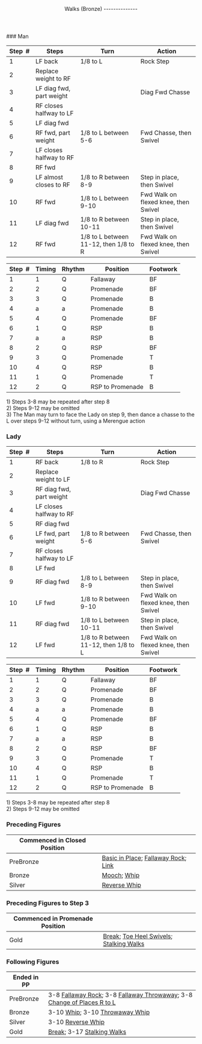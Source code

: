 <header>Walks (Bronze)
--------------

 </header>### Man

 | **Step<span style="color:white">\_</span>\#** | **Steps** | **Turn** | **Action** |
|---|---|---|---|
| 1 | LF back | 1/8 to L | Rock Step |
| 2 | Replace weight to RF |  |
| 3 | LF diag fwd, part weight |  | Diag Fwd Chasse |
| 4 | RF closes halfway to LF |  |
| 5 | LF diag fwd |  |
| 6 | RF fwd, part weight | 1/8 to L between 5-6 | Fwd Chasse, then Swivel |
| 7 | LF closes halfway to RF |  |
| 8 | RF fwd |  |
| 9 | LF almost closes to RF | 1/8 to R between 8-9 | Step in place, then Swivel |
| 10 | RF fwd | 1/8 to L between 9-10 | Fwd Walk on flexed knee, then Swivel |
| 11 | LF diag fwd | 1/8 to R between 10-11 | Step in place, then Swivel |
| 12 | RF fwd | 1/8 to L between 11-12, then 1/8 to R | Fwd Walk on flexed knee, then Swivel |

 | **Step<span style="color:white">\_</span>\#** | **Timing** | **Rhythm** | **Position** | **Footwork** |
|---|---|---|---|---|
| 1 | 1 | Q | Fallaway | BF |
| 2 | 2 | Q | Promenade | BF |
| 3 | 3 | Q | Promenade | B |
| 4 | a | a | Promenade | B |
| 5 | 4 | Q | Promenade | BF |
| 6 | 1 | Q | RSP | B |
| 7 | a | a | RSP | B |
| 8 | 2 | Q | RSP | BF |
| 9 | 3 | Q | Promenade | T |
| 10 | 4 | Q | RSP | B |
| 11 | 1 | Q | Promenade | T |
| 12 | 2 | Q | RSP to Promenade | B |

1\) Steps 3-8 may be repeated after step 8  
 2) Steps 9-12 may be omitted  
 3) The Man may turn to face the Lady on step 9, then dance a chasse to the L over steps 9-12 without turn, using a Merengue action

### Lady

 | **Step<span style="color:white">\_</span>\#** | **Steps** | **Turn** | **Action** |
|---|---|---|---|
| 1 | RF back | 1/8 to R | Rock Step |
| 2 | Replace weight to LF |  |
| 3 | RF diag fwd, part weight |  | Diag Fwd Chasse |
| 4 | LF closes halfway to RF |  |
| 5 | RF diag fwd |  |
| 6 | LF fwd, part weight | 1/8 to R between 5-6 | Fwd Chasse, then Swivel |
| 7 | RF closes halfway to LF |  |
| 8 | LF fwd |  |
| 9 | RF diag fwd | 1/8 to L between 8-9 | Step in place, then Swivel |
| 10 | LF fwd | 1/8 to R between 9-10 | Fwd Walk on flexed knee, then Swivel |
| 11 | RF diag fwd | 1/8 to L between 10-11 | Step in place, then Swivel |
| 12 | LF fwd | 1/8 to R between 11-12, then 1/8 to L | Fwd Walk on flexed knee, then Swivel |

 | **Step<span style="color:white">\_</span>\#** | **Timing** | **Rhythm** | **Position** | **Footwork** |
|---|---|---|---|---|
| 1 | 1 | Q | Fallaway | BF |
| 2 | 2 | Q | Promenade | BF |
| 3 | 3 | Q | Promenade | B |
| 4 | a | a | Promenade | B |
| 5 | 4 | Q | Promenade | BF |
| 6 | 1 | Q | RSP | B |
| 7 | a | a | RSP | B |
| 8 | 2 | Q | RSP | BF |
| 9 | 3 | Q | Promenade | T |
| 10 | 4 | Q | RSP | B |
| 11 | 1 | Q | Promenade | T |
| 12 | 2 | Q | RSP to Promenade | B |

1\) Steps 3-8 may be repeated after step 8  
 2) Steps 9-12 may be omitted

### Preceding Figures

 | **Commenced in Closed Position** |  |
|---|---|
| PreBronze | [Basic in Place](overturned_fallaway_throwaway.md); [Fallaway Rock](fallaway_rock.md); [Link](link.md) |
| Bronze | [Mooch](mooch.md); [Whip](whip.md) |
| Silver | [Reverse Whip](reverse_whip.md) |

### Preceding Figures to Step 3

 | **Commenced in Promenade Position** |  |
|---|---|
| Gold | [Break](break.md); [Toe Heel Swivels](toe_heel.md); [Stalking Walks](stalking_walks.md) |

### Following Figures

 | **Ended in PP** |  |
|---|---|
| PreBronze | 3-8 [Fallaway Rock](fallaway_rock.md); 3-8 [Fallaway Throwaway](fallaway_throwaway.md); 3-8 [Change of Places R to L](change_RL.md) |
| Bronze | 3-10 [Whip](whip.md); 3-10 [Throwaway Whip](whip_throwaway.md) |
| Silver | 3-10 [Reverse Whip](reverse_whip.md) |
| Gold | [Break](break.md); 3-17 [Stalking Walks](stalking_walks.md) |